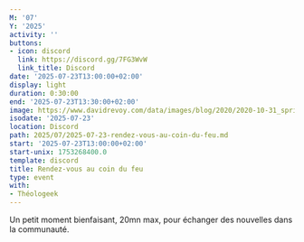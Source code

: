 ```yaml
---
M: '07'
Y: '2025'
activity: ''
buttons:
- icon: discord
  link: https://discord.gg/7FG3WvW
  link_title: Discord
date: '2025-07-23T13:00:00+02:00'
display: light
duration: 0:30:00
end: '2025-07-23T13:30:00+02:00'
image: https://www.davidrevoy.com/data/images/blog/2020/2020-10-31_spritely_scene.jpg
isodate: '2025-07-23'
location: Discord
path: 2025/07/2025-07-23-rendez-vous-au-coin-du-feu.md
start: '2025-07-23T13:00:00+02:00'
start-unix: 1753268400.0
template: discord
title: Rendez-vous au coin du feu
type: event
with:
- Théologeek
---
```

Un petit moment bienfaisant, 20mn max, pour échanger des nouvelles dans la communauté.
